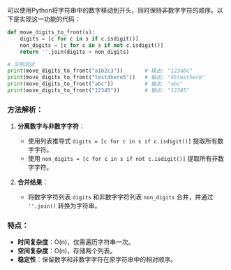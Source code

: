 可以使用Python将字符串中的数字移动到开头，同时保持非数字字符的顺序。以下是实现这一功能的代码：

```python
def move_digits_to_front(s):
    digits = [c for c in s if c.isdigit()]
    non_digits = [c for c in s if not c.isdigit()]
    return ''.join(digits + non_digits)

# 示例测试
print(move_digits_to_front("a1b2c3"))       # 输出: "123abc"
print(move_digits_to_front("test4here5"))   # 输出: "45testhere"
print(move_digits_to_front("abc"))          # 输出: "abc"
print(move_digits_to_front("12345"))        # 输出: "12345"
```

### 方法解析：
1. **分离数字与非数字字符**：
   - 使用列表推导式 `digits = [c for c in s if c.isdigit()]` 提取所有数字字符。
   - 使用 `non_digits = [c for c in s if not c.isdigit()]` 提取所有非数字字符。

2. **合并结果**：
   - 将数字字符列表 `digits` 和非数字字符列表 `non_digits` 合并，并通过 `''.join()` 转换为字符串。

### 特点：
- **时间复杂度**：O(n)，仅需遍历字符串一次。
- **空间复杂度**：O(n)，存储两个列表。
- **稳定性**：保留数字和非数字字符在原字符串中的相对顺序。